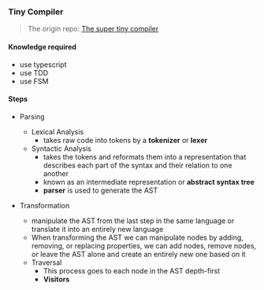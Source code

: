 
### Tiny Compiler

> The origin repo: [The super tiny compiler](https://github.com/jamiebuilds/the-super-tiny-compiler)

#### Knowledge required
- use typescript
- use TDD
- use FSM



#### Steps
- Parsing
    - Lexical Analysis
        - takes raw code into tokens by a **tokenizer** or **lexer**
    - Syntactic Analysis
        - takes the tokens and reformats them into a representation that describes
        each part of the syntax and their relation to one another
        - known as an intermediate representation or **abstract syntax tree**
        - **parser** is used to generate the AST

- Transformation
    - manipulate the AST from the last step in the same language or translate it into an entirely new language
    - When transforming the AST we can manipulate nodes by adding, removing, or replacing
    properties, we can add nodes, remove nodes, or leave the AST alone and create an entirely
    new one based on it
    - Traversal
      - This process goes to each node in the AST depth-first
      - **Visitors**

